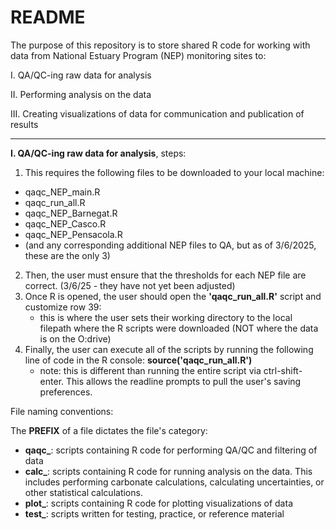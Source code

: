 # README

The purpose of this repository is to store shared R code for working with data from National Estuary Program (NEP) monitoring sites to: 

I. QA/QC-ing raw data for analysis

II. Performing analysis on the data

III. Creating visualizations of data for communication and publication of results

--------------------------------------------------------------------------------------
**I. QA/QC-ing raw data for analysis**, steps:
1. This requires the following files to be downloaded to your local machine:
 - qaqc_NEP_main.R
 - qaqc_run_all.R
 - qaqc_NEP_Barnegat.R
 - qaqc_NEP_Casco.R
 - qaqc_NEP_Pensacola.R
 - (and any corresponding additional NEP files to QA, but as of 3/6/2025, these are the only 3)
2. Then, the user must ensure that the thresholds for each NEP file are correct. (3/6/25 - they have not yet been adjusted)
3. Once R is opened, the user should open the **'qaqc_run_all.R'** script and customize row 39:
   - this is where the user sets their working directory to the local filepath where the R scripts were downloaded (NOT where the data is on the O:drive)
4. Finally, the user can execute all of the scripts by running the following line of code in the R console: **source('qaqc_run_all.R')**
   - note: this is different than running the entire script via ctrl-shift-enter. This allows the readline prompts to pull the user's saving preferences. 


File naming conventions:

The **PREFIX** of a file dictates the file's category:
- **qaqc_**: scripts containing R code for performing QA/QC and filtering of data
- **calc_**: scripts containing R code for running analysis on the data. This includes performing carbonate calculations, calculating uncertainties, or other statistical calculations.
- **plot_**: scripts containing R code for plotting visualizations of data
- **test_**: scripts written  for testing, practice, or reference material

